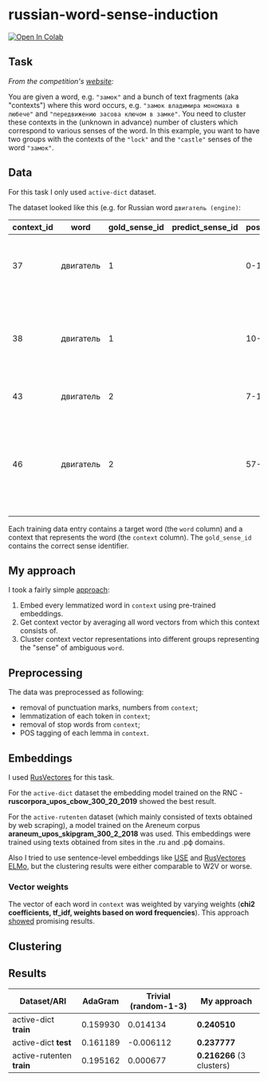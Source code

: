 # russian-word-sense-induction

[![Open In Colab](https://colab.research.google.com/assets/colab-badge.svg)](https://colab.research.google.com/drive/1PqSbjrHX8yCs4KUY2igpQCJGeKcvYkae?usp=sharing)

## Task
*From the competition's [website](https://nlpub.github.io/russe-wsi-kit/):*

You are given a word, e.g. `"замок"` and a bunch of text fragments (aka "contexts") where this word occurs, e.g. `"замок владимира мономаха в любече"` and `"передвижению засова ключом в замке"`. You need to cluster these contexts in the (unknown in advance) number of clusters which correspond to various senses of the word. In this example, you want to have two groups with the contexts of the `"lock"` and the `"castle"` senses of the word `"замок"`.

## Data
For this task I only used `active-dict` dataset.

The dataset looked like this (e.g. for Russian word `двигатель (engine)`:

| context_id | word      | gold_sense_id | predict_sense_id | positions | context                                                      |
| ---------- | --------- | ------------- | ---------------- | --------- | ------------------------------------------------------------ |
| 37         | двигатель | 1             |                  | 0-10      | Двигатель взревел, и машина резко рванулась с места          |
| 38         | двигатель | 1             |                  | 10-20     | Если один двигатель откажет, остальные дотянут самолет до места посадки |
| 43         | двигатель | 2             |                  | 7-17      | Труд – двигатель культуры                                    |
| 46         | двигатель | 2             |                  | 57-67     | Он откроет тебе широкий кредит, а кредит, братец ты мой, двигатель торговли и коммерции |

Each training data entry contains a target word (the `word` column) and a context that represents the word (the `context` column). The `gold_sense_id` contains the correct sense identifier.

## My approach
I took a fairly simple [approach](https://arxiv.org/ftp/arxiv/papers/1803/1803.05795.pdf):

1. Embed every lemmatized word in `context` using pre-trained embeddings.
2. Get context vector by averaging all word vectors from which this context consists of.
3. Cluster context vector representations into different groups representing the "sense" of ambiguous `word`.

## Preprocessing
The data was preprocessed as following:

* removal of punctuation marks, numbers from `context`;
* lemmatization of each token in `context`;
* removal of stop words from `context`;
* POS tagging of each lemma in `context`.

## Embeddings
I used [RusVectores](https://rusvectores.org/ru/models/) for this task.

For the `active-dict` dataset the embedding model trained on the RNC - **ruscorpora_upos_cbow_300_20_2019** showed the best result.

For the `active-rutenten` dataset (which mainly consisted of texts obtained by web scraping), a model trained on the Areneum corpus **araneum_upos_skipgram_300_2_2018** was used. This embeddings were trained using texts obtained from sites in the .ru and .рф domains.

Also I tried to use sentence-level embeddings like [USE](https://tfhub.dev/google/universal-sentence-encoder-multilingual/3) and [RusVectores ELMo](https://rusvectores.org/ru/models/), but the clustering results were either comparable to W2V or worse.

### Vector weights
The vector of each word in `context` was weighted by varying weights (**chi2 coefficients, tf_idf, weights based on word frequencies**). This approach [showed](http://www.dialog-21.ru/media/4538/arefyevn_ermolaevp_panchenkoa.pdf) promising results.

## Clustering

## Results

| Dataset/ARI  | AdaGram  | Trivial (random-1-3)  | My approach  |
|---|---|---|---|
| active-dict **train**  |0.159930|0.014134|**0.240510**|
| active-dict **test**  |0.161189|-0.006112|**0.237777**|
| active-rutenten **train** |0.195162|0.000677|**0.216266** (3 clusters)|
